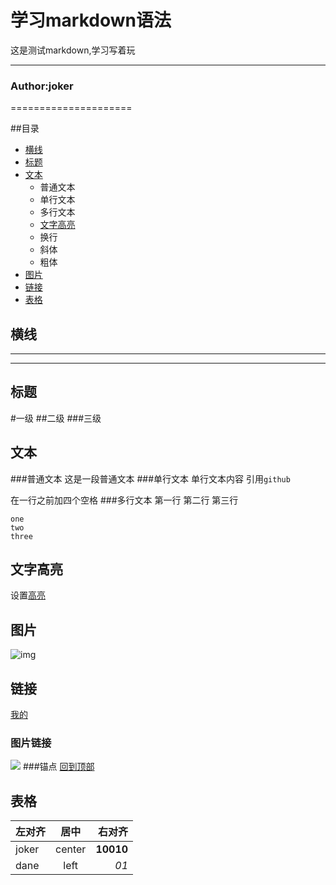学习markdown语法
=====================
这是测试markdown,学习写着玩
******
###           Author:joker
=====================

##目录
* [横线](#横线)
* [标题](#标题)
* [文本](#文本)
  * 普通文本
  * 单行文本
  * 多行文本
  * [文字高亮](#文字高亮)
  * 换行
  * 斜体
  * 粗体
* [图片](#图片)
* [链接](#链接)
* [表格](#表格)


横线
----------
******
---

标题
---------
#一级
##二级
###三级


文本
---------
###普通文本
这是一段普通文本
###单行文本
    单行文本内容
引用`github`

在一行之前加四个空格
###多行文本
    第一行
    第二行
    第三行
    
    
```
one
two
three
```
  
文字高亮
---------
设置[高亮](#文本)


图片
----------
![img](http://reuel-tolkien.puahome.com/avatar/5317028/32024040626865234)

链接
----------
[我的](https://github.com/privatestring?tab=repositories)
### 图片链接
[![](http://reuel-tolkien.puahome.com/avatar/5317028/32024040626865234)](https://github.com/privatestring?tab=repositories)
###锚点
[回到顶部](#学习markdown语法)


表格
--------------
|左对齐|  居中  |  右对齐 |
|:----|:------:|-------:|
|joker|center|**10010**|
|dane|left|*01*|

